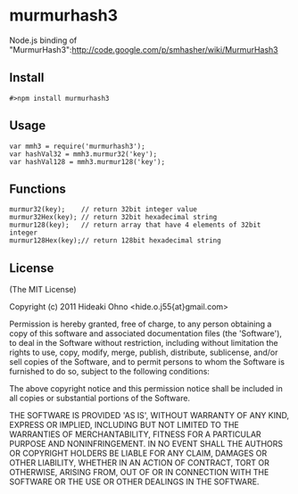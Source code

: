 
# murmurhash3

  Node.js binding of "MurmurHash3":http://code.google.com/p/smhasher/wiki/MurmurHash3

## Install

    #>npm install murmurhash3

## Usage

    var mmh3 = require('murmurhash3');
    var hashVal32 = mmh3.murmur32('key');
    var hashVal128 = mmh3.murmur128('key');

## Functions

    murmur32(key);    // return 32bit integer value
    murmur32Hex(key); // return 32bit hexadecimal string
    murmur128(key);   // return array that have 4 elements of 32bit integer
    murmur128Hex(key);// return 128bit hexadecimal string

## License 

(The MIT License)

Copyright (c) 2011 Hideaki Ohno &lt;hide.o.j55{at}gmail.com&gt;

Permission is hereby granted, free of charge, to any person obtaining
a copy of this software and associated documentation files (the
'Software'), to deal in the Software without restriction, including
without limitation the rights to use, copy, modify, merge, publish,
distribute, sublicense, and/or sell copies of the Software, and to
permit persons to whom the Software is furnished to do so, subject to
the following conditions:

The above copyright notice and this permission notice shall be
included in all copies or substantial portions of the Software.

THE SOFTWARE IS PROVIDED 'AS IS', WITHOUT WARRANTY OF ANY KIND,
EXPRESS OR IMPLIED, INCLUDING BUT NOT LIMITED TO THE WARRANTIES OF
MERCHANTABILITY, FITNESS FOR A PARTICULAR PURPOSE AND NONINFRINGEMENT.
IN NO EVENT SHALL THE AUTHORS OR COPYRIGHT HOLDERS BE LIABLE FOR ANY
CLAIM, DAMAGES OR OTHER LIABILITY, WHETHER IN AN ACTION OF CONTRACT,
TORT OR OTHERWISE, ARISING FROM, OUT OF OR IN CONNECTION WITH THE
SOFTWARE OR THE USE OR OTHER DEALINGS IN THE SOFTWARE.
